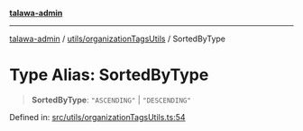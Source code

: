 [**talawa-admin**](../../../README.md)

***

[talawa-admin](../../../README.md) / [utils/organizationTagsUtils](../README.md) / SortedByType

# Type Alias: SortedByType

> **SortedByType**: `"ASCENDING"` \| `"DESCENDING"`

Defined in: [src/utils/organizationTagsUtils.ts:54](https://github.com/gautam-divyanshu/talawa-admin/blob/619e831a8e34de2906df3277eb6df8b5309fb2fc/src/utils/organizationTagsUtils.ts#L54)
